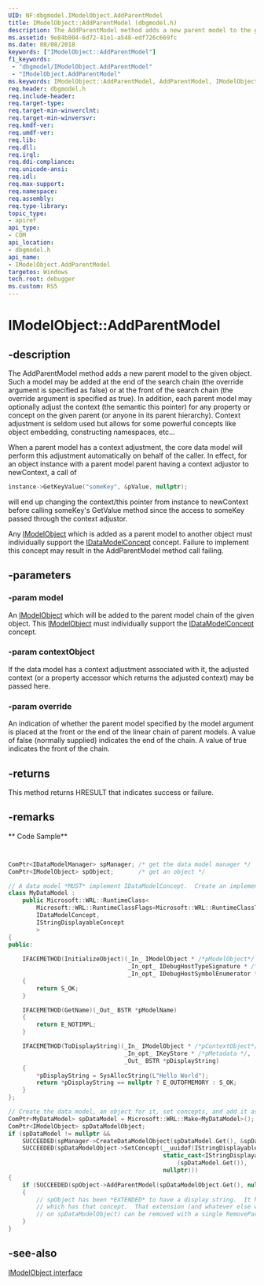 ```yaml
---
UID: NF:dbgmodel.IModelObject.AddParentModel
title: IModelObject::AddParentModel (dbgmodel.h)
description: The AddParentModel method adds a new parent model to the given object.
ms.assetid: 9e84b804-6d72-41e1-a548-edf726c669fc
ms.date: 08/08/2018
keywords: ["IModelObject::AddParentModel"]
f1_keywords:
 - "dbgmodel/IModelObject.AddParentModel"
 - "IModelObject.AddParentModel"
ms.keywords: IModelObject::AddParentModel, AddParentModel, IModelObject.AddParentModel, IModelObject::AddParentModel, IModelObject.AddParentModel
req.header: dbgmodel.h
req.include-header:
req.target-type:
req.target-min-winverclnt:
req.target-min-winversvr:
req.kmdf-ver:
req.umdf-ver:
req.lib:
req.dll:
req.irql: 
req.ddi-compliance:
req.unicode-ansi:
req.idl:
req.max-support:
req.namespace:
req.assembly:
req.type-library: 
topic_type: 
- apiref
api_type: 
- COM
api_location: 
- dbgmodel.h
api_name: 
- IModelObject.AddParentModel
targetos: Windows
tech.root: debugger
ms.custom: RS5
---
```


# IModelObject::AddParentModel


## -description

The AddParentModel method adds a new parent model to the given object. Such a model may be added at the end of the search chain (the override argument is specified as false) or at the front of the search chain (the override argument is specified as true). In addition, each parent model may optionally adjust the context (the semantic this pointer) for any property or concept on the given parent (or anyone in its parent hierarchy). Context adjustment is seldom used but allows for some powerful concepts like object embedding, constructing namespaces, etc... 

When a parent model has a context adjustment, the core data model will perform this adjustment automatically on behalf of the caller. In effect, for an object instance with a parent model parent having a context adjustor to newContext, a call of 

```cpp
instance->GetKeyValue("someKey", &pValue, nullptr);
```

will end up changing the context/this pointer from instance to newContext before calling someKey's GetValue method since the access to someKey passed through the context adjustor. 

Any [IModelObject](nn-dbgmodel-imodelobject.md) which is added as a parent model to another object must individually support the [IDataModelConcept](nn-dbgmodel-idatamodelconcept.md) concept. Failure to implement this concept may result in the AddParentModel method call failing. 

## -parameters

### -param model
An [IModelObject](nn-dbgmodel-imodelobject.md) which will be added to the parent model chain of the given object. This [IModelObject](nn-dbgmodel-imodelobject.md) must individually support the [IDataModelConcept](nn-dbgmodel-idatamodelconcept.md) concept.

### -param contextObject
If the data model has a context adjustment associated with it, the adjusted context (or a property accessor which returns the adjusted context) may be passed here.

### -param override
An indication of whether the parent model specified by the model argument is placed at the front or the end of the linear chain of parent models. A value of false (normally supplied) indicates the end of the chain. A value of true indicates the front of the chain.


## -returns
This method returns HRESULT that indicates success or failure.

## -remarks

** Code Sample**

```cpp


ComPtr<IDataModelManager> spManager; /* get the data model manager */
ComPtr<IModelObject> spObject;       /* get an object */

// A data model *MUST* implement IDataModelConcept.  Create an implementation of this and a string conversion.
class MyDataModel :
    public Microsoft::WRL::RuntimeClass<
        Microsoft::WRL::RuntimeClassFlags<Microsoft::WRL::RuntimeClassType::ClassicCom>,
        IDataModelConcept,
        IStringDisplayableConcept
        >
{
public:
 
    IFACEMETHOD(InitializeObject)(_In_ IModelObject * /*pModelObject*/, 
                                  _In_opt_ IDebugHostTypeSignature * /*pMatchingSignature*/,
                                  _In_opt_ IDebugHostSymbolEnumerator * /*pWildcardMatches*/)
    {
        return S_OK;
    }

    IFACEMETHOD(GetName)(_Out_ BSTR *pModelName)
    { 
        return E_NOTIMPL;
    }

    IFACEMETHOD(ToDisplayString)(_In_ IModelObject * /*pContextObject*/, 
                                 _In_opt_ IKeyStore * /*pMetadata */, 
                                 _Out_ BSTR *pDisplayString)
    {
        *pDisplayString = SysAllocString(L"Hello World");
        return *pDisplayString == nullptr ? E_OUTOFMEMORY : S_OK;
    }
};

// Create the data model, an object for it, set concepts, and add it as a parent to spObject.
ComPtr<MyDataModel> spDataModel = Microsoft::WRL::Make<MyDataModel>();
ComPtr<IModelObject> spDataModelObject;
if (spDataModel != nullptr &&
    SUCCEEDED(spManager->CreateDataModelObject(spDataModel.Get(), &spDataModelObject)) &&
    SUCCEEDED(spDataModelObject->SetConcept(__uuidof(IStringDisplayableConcept),
                                            static_cast<IStringDisplayableConcept *>
                                                (spDataModel.Get()), 
                                            nullptr)))
{
    if (SUCCEEDED(spObject->AddParentModel(spDataModelObject.Get(), nullptr, false)))
    {
        // spObject has been *EXTENDED* to have a display string.  It has a parent model 
        // which has that concept.  That extension (and whatever else was added 
        // on spDataModelObject) can be removed with a single RemoveParentModel call.
    }
}
```

## -see-also

[IModelObject interface](nn-dbgmodel-imodelobject.md)
